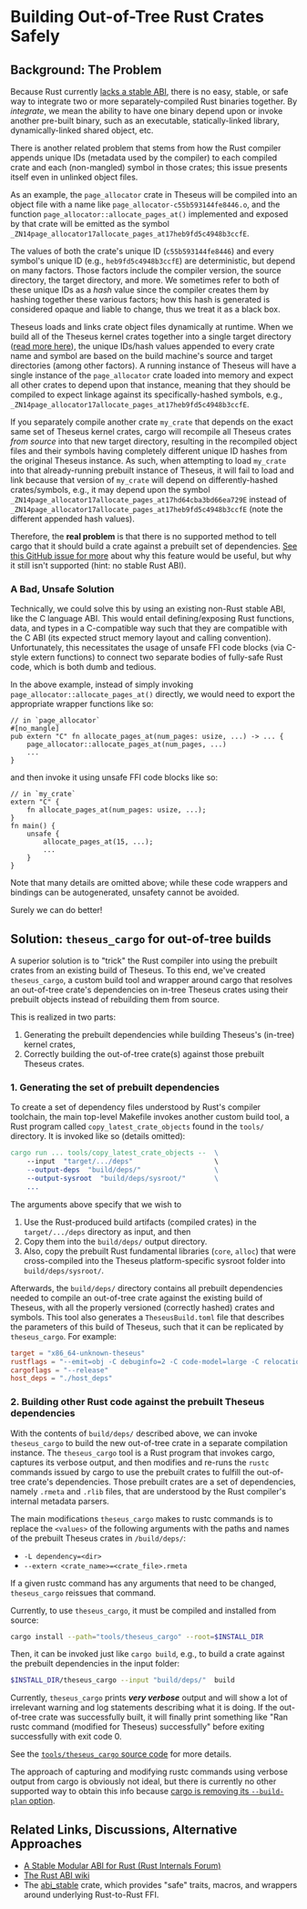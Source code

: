 # Building Out-of-Tree Rust Crates Safely


## Background: The Problem
Because Rust currently [lacks a stable ABI](https://slightknack.github.io/rust-abi-wiki/intro/intro.html), there is no easy, stable, or safe way to integrate two or more separately-compiled Rust binaries together. 
By *integrate*, we mean the ability to have one binary depend upon or invoke another pre-built binary, such as an executable, statically-linked library, dynamically-linked shared object, etc. 

There is another related problem that stems from how the Rust compiler appends unique IDs (metadata used by the compiler) to each compiled crate and each (non-mangled) symbol in those crates; this issue presents itself even in unlinked object files.

As an example, the `page_allocator` crate in Theseus will be compiled into an object file with a name like `page_allocator-c55b593144fe8446.o`, and the function `page_allocator::allocate_pages_at()` implemented and exposed by that crate will be emitted as the symbol `_ZN14page_allocator17allocate_pages_at17heb9fd5c4948b3ccfE`. 

The values of both the crate's unique ID (`c55b593144fe8446`) and every symbol's unique ID (e.g., `heb9fd5c4948b3ccfE`) are deterministic, but depend on many factors. 
Those factors include the compiler version, the source directory, the target directory, and more. 
We sometimes refer to both of these unique IDs as a *hash* value since the compiler creates them by hashing together these various factors; how this hash is generated is considered opaque and liable to change, thus we treat it as a black box. 

Theseus loads and links crate object files dynamically at runtime. 
When we build all of the Theseus kernel crates together into a single target directory ([read more here](building.md#cargo)), the unique IDs/hash values appended to every crate name and symbol are based on the build machine's source and target directories (among other factors). 
A running instance of Theseus will have a single instance of the `page_allocator` crate loaded into memory and expect all other crates to depend upon that instance, meaning that they should be compiled to expect linkage against its specifically-hashed symbols, e.g., `_ZN14page_allocator17allocate_pages_at17heb9fd5c4948b3ccfE`.

If you separately compile another crate `my_crate` that depends on the exact same set of Theseus kernel crates, cargo will recompile all Theseus crates *from source* into that new target directory, resulting in the recompiled object files and their symbols having completely different unique ID hashes from the original Theseus instance. 
As such, when attempting to load `my_crate` into that already-running prebuilt instance of Theseus, it will fail to load and link because that version of `my_crate` will depend on differently-hashed crates/symbols, e.g., it may depend upon the symbol `_ZN14page_allocator17allocate_pages_at17hd64cba3bd66ea729E` instead of `_ZN14page_allocator17allocate_pages_at17heb9fd5c4948b3ccfE` (note the different appended hash values).

Therefore, the **real problem** is that there is no supported method to tell cargo that it should build a crate against a prebuilt set of dependencies. [See this GitHub issue for more](https://github.com/rust-lang/cargo/issues/1139) about why this feature would be useful, but why it still isn't supported (hint: no stable Rust ABI).


### A Bad, Unsafe Solution

Technically, we could solve this by using an existing non-Rust stable ABI, like the C language ABI. 
This would entail defining/exposing Rust functions, data, and types in a C-compatible way such that they are compatible with the C ABI (its expected struct memory layout and calling convention).
Unfortunately, this necessitates the usage of unsafe FFI code blocks (via C-style extern functions) to connect two separate bodies of fully-safe Rust code, which is both dumb and tedious. 

In the above example, instead of simply invoking `page_allocator::allocate_pages_at()` directly, we would need to export the appropriate wrapper functions like so:

```rust,no_run,no_playground
// in `page_allocator`
#[no_mangle]
pub extern "C" fn allocate_pages_at(num_pages: usize, ...) -> ... {
    page_allocator::allocate_pages_at(num_pages, ...)
    ...
}
```
and then invoke it using unsafe FFI code blocks like so:
```rust,no_run,no_playground
// in `my_crate` 
extern "C" {
    fn allocate_pages_at(num_pages: usize, ...);
}
fn main() {
    unsafe {
        allocate_pages_at(15, ...);
        ...
    }
}
```
Note that many details are omitted above; while these code wrappers and bindings can be autogenerated, unsafety cannot be avoided. 

Surely we can do better!


## Solution: `theseus_cargo` for out-of-tree builds

A superior solution is to "trick" the Rust compiler into using the prebuilt crates from an existing build of Theseus.
To this end, we've created `theseus_cargo`, a custom build tool and wrapper around cargo that resolves an out-of-tree crate's dependencies on in-tree Theseus crates using their prebuilt objects instead of rebuilding them from source.   

This is realized in two parts:
1. Generating the prebuilt dependencies while building Theseus's (in-tree) kernel crates,
2. Correctly building the out-of-tree crate(s) against those prebuilt Theseus crates. 


### 1. Generating the set of prebuilt dependencies

To create a set of dependency files understood by Rust's compiler toolchain, the main top-level Makefile invokes another custom build tool, a Rust program called `copy_latest_crate_objects` found in the `tools/` directory. 
It is invoked like so (details omitted):
```mk
cargo run ... tools/copy_latest_crate_objects --  \
    --input  "target/.../deps"                    \
    --output-deps  "build/deps/"                  \
    --output-sysroot  "build/deps/sysroot/"       \
    ...
```
The arguments above specify that we wish to
1. Use the Rust-produced build artifacts (compiled crates) in the `target/.../deps` directory as input, and then
2. Copy them into the `build/deps/` output directory.  
3. Also, copy the prebuilt Rust fundamental libraries (`core`, `alloc`) that were cross-compiled into the Theseus platform-specific sysroot folder into `build/deps/sysroot/`.

Afterwards, the `build/deps/` directory contains all prebuilt dependencies needed to compile an out-of-tree crate against the existing build of Theseus, with all the properly versioned (correctly hashed) crates and symbols.
This tool also generates a `TheseusBuild.toml` file that describes the parameters of this build of Theseus, such that it can be replicated by `theseus_cargo`. For example:
```toml
target = "x86_64-unknown-theseus"
rustflags = "--emit=obj -C debuginfo=2 -C code-model=large -C relocation-model=static -D unused-must-use -Z merge-functions=disabled -Z share-generics=no"
cargoflags = "--release"
host_deps = "./host_deps"
```


### 2. Building other Rust code against the prebuilt Theseus dependencies

With the contents of `build/deps/` described above, we can invoke `theseus_cargo` to build the new out-of-tree crate in a separate compilation instance. 
The `theseus_cargo` tool is a Rust program that invokes cargo, captures its verbose output, and then modifies and re-runs the `rustc` commands issued by cargo to use the prebuilt crates to fulfill the out-of-tree crate's dependencies. 
Those prebuilt crates are a set of dependencies, namely `.rmeta` and `.rlib` files, that are understood by the Rust compiler's internal metadata parsers.

The main modifications `theseus_cargo` makes to rustc commands is to replace the `<values>` of the following arguments with the paths and names of the prebuilt Theseus crates in `/build/deps/`:
* `-L dependency=<dir>`  
* `--extern <crate_name>=<crate_file>.rmeta`    

If a given rustc command has any arguments that need to be changed, `theseus_cargo` reissues that command.

Currently, to use `theseus_cargo`, it must be compiled and installed from source:
```sh
cargo install --path="tools/theseus_cargo" --root=$INSTALL_DIR
```

Then, it can be invoked just like `cargo build`, e.g., to build a crate against the prebuilt dependencies in the input folder:
```sh
$INSTALL_DIR/theseus_cargo --input "build/deps/"  build
```

Currently, `theseus_cargo` prints ***very verbose*** output and will show a lot of irrelevant warning and log statements describing what it is doing. If the out-of-tree crate was successfully built, it will finally print something like "Ran rustc command (modified for Theseus) successfully" before exiting successfully with exit code 0.

See the [`tools/theseus_cargo` source code](https://github.com/theseus-os/Theseus/blob/theseus_main/tools/theseus_cargo/src/main.rs) for more details.

The approach of capturing and modifying rustc commands using verbose output from cargo is obviously not ideal, but there is currently no other supported way to obtain this info because [cargo is removing its `--build-plan` option](https://github.com/rust-lang/cargo/issues/5579).


## Related Links, Discussions, Alternative Approaches

* [A Stable Modular ABI for Rust (Rust Internals Forum)](https://internals.rust-lang.org/t/a-stable-modular-abi-for-rust/12347/69)
* [The Rust ABI wiki](https://slightknack.github.io/rust-abi-wiki/)
* The [abi_stable](https://crates.io/crates/abi_stable) crate, which provides "safe" traits, macros, and wrappers around underlying Rust-to-Rust FFI.